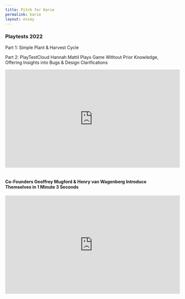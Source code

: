 ```yaml
---
title: Pitch for Karie
permalink: karie
layout: essay 
---
```

### Playtests 2022
Part 1: Simple Plant & Harvest Cycle

Part 2: PlayTestCloud Hannah Mattil Plays Game Without Prior Knowledge, Offering Insights into Bugs & Design Clarifications
<iframe width="560" height="315" src="https://www.youtube.com/embed/X5riJDo2WQ4" title="YouTube video player" frameborder="0" allow="accelerometer; autoplay; clipboard-write; encrypted-media; gyroscope; picture-in-picture" allowfullscreen></iframe>
<br>
<br>
<div id="one_minute">
  <h4>Co-Founders Geoffrey Mugford & Henry van Wagenberg Introduce Themselves in 1 Minute 3 Seconds</h4>
</div>
<iframe width="560" height="315" src="https://www.youtube.com/embed/Wz7qEh_CZ_k" title="YouTube video player" frameborder="0" allow="accelerometer; autoplay; clipboard-write; encrypted-media; gyroscope; picture-in-picture" allowfullscreen></iframe>
